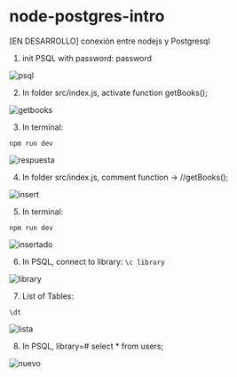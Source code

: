 # node-postgres-intro
[EN DESARROLLO] conexión entre nodejs y Postgresql

1. init PSQL with password: password

![psql](https://user-images.githubusercontent.com/68760595/152808549-83f9f3c5-c85c-4fba-8460-94693128cbbf.PNG)


2. In folder src/index.js, activate function getBooks();

![getbooks](https://user-images.githubusercontent.com/68760595/152809513-b847f493-aeef-4d7b-b5eb-5e474af0ec24.PNG)

3. In terminal:

`
npm run dev
`

![respuesta](https://user-images.githubusercontent.com/68760595/152809877-852f7d71-fc5e-4091-992e-4394578727a7.PNG)

4. In folder src/index.js, comment function -> //getBooks();

![insert](https://user-images.githubusercontent.com/68760595/152813525-1abef3b3-2afa-4957-9ba4-5bbee9907c97.PNG)

5. In terminal:

`
npm run dev
`

![insertado](https://user-images.githubusercontent.com/68760595/152814271-986c3ad9-6b4c-4c81-80b4-f2e6c9ff4af3.PNG)

6. In PSQL, connect to library:
`
\c library
`

![library](https://user-images.githubusercontent.com/68760595/152814980-96321172-4132-4016-a86d-a41bab93d8ec.PNG)

7. List of Tables:

`
\dt 
`

![lista](https://user-images.githubusercontent.com/68760595/152815601-0da0f1a9-32b8-4ffc-ae1b-77f35931751f.PNG)

8. In PSQL, library=# select * from users;

![nuevo](https://user-images.githubusercontent.com/68760595/152819063-0c6d04e5-02b3-4d75-afae-42bd90de2a75.PNG)








